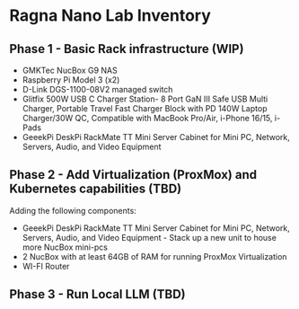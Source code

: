 Ragna Nano Lab Inventory
========================

Phase 1 - Basic Rack infrastructure (WIP)
------------------------------------------

- GMKTec NucBox G9 NAS
- Raspberry Pi Model 3 (x2)
- D-Link DGS-1100-08V2 managed switch
- Glitfix 500W USB C Charger Station- 8 Port GaN III Safe USB Multi Charger, Portable Travel Fast Charger Block with PD 140W Laptop Charger/30W QC, Compatible with MacBook Pro/Air, i-Phone 16/15, i-Pads
- GeeekPi DeskPi RackMate TT Mini Server Cabinet for Mini PC, Network, Servers, Audio, and Video Equipment


Phase 2 - Add Virtualization (ProxMox) and Kubernetes capabilities (TBD)
---------------------------------------------------------------------------------

Adding the following components:
- GeeekPi DeskPi RackMate TT Mini Server Cabinet for Mini PC, Network, Servers, Audio, and Video Equipment - Stack up a new unit to house more NucBox mini-pcs
- 2 NucBox with at least 64GB of RAM for running ProxMox Virtualization
- WI-FI Router

Phase 3 - Run Local LLM (TBD)
------------------------------
